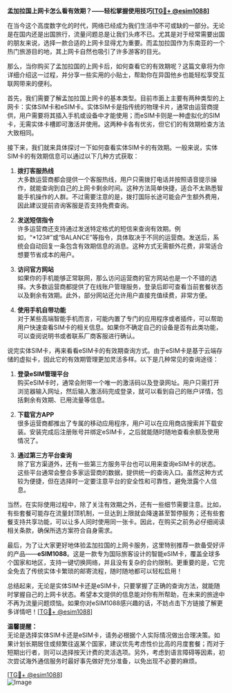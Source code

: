 **孟加拉国上网卡怎么看有效期？——轻松掌握使用技巧[[TG💪+ @esim1088](https://t.me/s/esim1088)]**

在当今这个高度数字化的时代，网络已经成为我们生活中不可或缺的一部分。无论是在国内还是出国旅行，流量问题总是让我们头疼不已。尤其是对于经常需要出国的朋友来说，选择一款合适的上网卡显得尤为重要。而孟加拉国作为东南亚的一个热门旅游目的地，其上网卡自然也吸引了许多游客的目光。

那么，当你购买了孟加拉国的上网卡后，如何查看它的有效期呢？这篇文章将为你详细介绍这一过程，并分享一些实用的小贴士，帮助你在异国他乡也能轻松享受互联网带来的便利。

首先，我们需要了解孟加拉国上网卡的基本类型。目前市面上主要有两种类型的上网卡：实体SIM卡和eSIM卡。实体SIM卡是指传统的物理卡片，通常由运营商提供，用户需要将其插入手机或设备中才能使用；而eSIM卡则是一种虚拟化的SIM卡，无需实体卡槽即可激活并使用。这两种卡各有优劣，但它们的有效期检查方法大致相同。

接下来，我们就来具体探讨一下如何查看实体SIM卡的有效期。一般来说，实体SIM卡的有效期信息可以通过以下几种方式获取：

1. **拨打客服热线**  
   大多数运营商都会提供一个客服热线，用户只需拨打电话并按照语音提示操作，就能查询到自己的上网卡剩余时间。这种方法简单快捷，适合不太熟悉智能手机操作的人群。不过需要注意的是，拨打国际长途可能会产生额外费用，因此建议提前咨询客服是否支持免费查询。

2. **发送短信指令**  
   许多运营商还支持通过发送特定格式的短信来查询有效期。例如，“*123#”或“BALANCE”等指令，具体取决于不同的运营商。发送后，系统会自动回复一条包含有效期信息的消息。这种方式无需额外花费，非常适合想要节省成本的用户。

3. **访问官方网站**  
   如果你的手机能够正常联网，那么访问运营商的官方网站也是一个不错的选择。大多数运营商都提供了在线账户管理服务，登录后即可查看当前套餐状态以及剩余有效期。此外，部分网站还允许用户直接充值续费，非常方便。

4. **使用手机自带功能**  
   对于某些高端智能手机而言，可能内置了专门的应用程序或者插件，可以帮助用户快速查看SIM卡的相关信息。如果你不确定自己的设备是否有此类功能，可以查阅说明书或者联系厂商客服进行确认。

说完实体SIM卡，再来看看eSIM卡的有效期查询方式。由于eSIM卡是基于云端存储的虚拟卡，因此它的有效期管理更加灵活多样。以下是几种常见的查询途径：

1. **登录eSIM管理平台**  
   购买eSIM卡时，通常会附带一个唯一的激活码以及登录网址。用户只需打开浏览器输入网址，然后输入激活码完成登录，就可以看到自己的账户详情，包括剩余有效期、已用流量等信息。

2. **下载官方APP**  
   很多运营商都推出了专属的移动应用程序，用户可以在应用商店搜索并下载安装。安装完成后注册账号并绑定eSIM卡，之后就能随时随地查看余额及使用情况了。

3. **通过第三方平台查询**  
   除了官方渠道外，还有一些第三方服务平台也可以用来查询eSIM卡的状态。这些平台通常会整合多家运营商的数据，提供统一的查询入口。虽然这种方式较为便捷，但在选择时一定要注意平台的安全性和可靠性，避免泄露个人信息。

当然，在实际使用过程中，除了关注有效期之外，还有一些细节需要注意。比如，有些套餐可能存在流量封顶机制，一旦达到上限就会降速甚至暂停服务；还有些套餐支持共享功能，可以让多人同时使用同一张卡。因此，在购买之前务必仔细阅读相关条款，确保所选方案符合自身需求。

最后，为了让大家更好地体验孟加拉国的上网卡服务，这里特别推荐一款备受好评的产品——**eSIM1088**。这是一款专为国际旅客设计的智能eSIM卡，覆盖全球多个国家和地区，支持一键切换网络，并且没有复杂的合约限制。更重要的是，它完全免去了传统实体卡繁琐的邮寄流程，随时随地都可以轻松启用！

总结起来，无论是实体SIM卡还是eSIM卡，只要掌握了正确的查询方法，就能随时掌握自己的上网卡状态。希望本文提供的信息能对你有所帮助，在未来的旅途中不再为流量问题烦恼。如果你对eSIM1088感兴趣的话，不妨点击下方链接了解更多详情吧！[[TG💪+ @esim1088](https://t.me/s/esim1088)]

**温馨提醒：**  
无论是选择实体SIM卡还是eSIM卡，请务必根据个人实际情况做出合理决策。如果计划长期居住或频繁往返某个国家，建议优先考虑性价比高的月度套餐；而对于短期出行者，则可以选择按天计费的灵活选项。另外，考虑到语言障碍等因素，初次尝试海外通信服务时最好事先做好充分准备，以免出现不必要的麻烦。

[[TG💪+ @esim1088](https://t.me/s/esim1088)]  
![Image](https://i.postimg.cc/4NQfJmqS/Snipaste-2025-05-13-00-14-12.png)